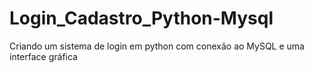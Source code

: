 # Login_Cadastro_Python-Mysql
Criando um sistema de login em python com conexão ao MySQL e uma interface gráfica 
